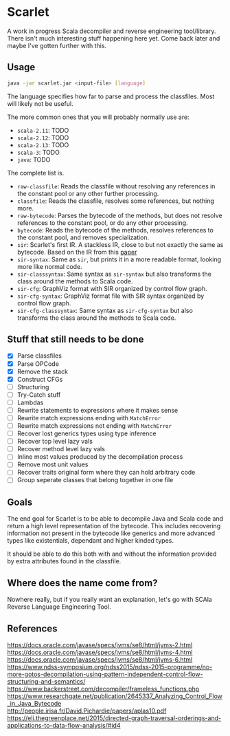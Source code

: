 # Scarlet
A work in progress Scala decompiler and reverse engineering tool/library. 
There isn't much interesting stuff happening here yet. Come back later and maybe I've gotten further with this.

## Usage
```bash
java -jar scarlet.jar <input-file> [language]
```

The language specifies how far to parse and process the classfiles. 
Most will likely not be useful. 

The more common ones that you will probably normally use are:
* `scala-2.11`: TODO
* `scala-2.12`: TODO
* `scala-2.13`: TODO
* `scala-3`: TODO
* `java`: TODO

The complete list is.
* `raw-classfile`: 
  Reads the classfile without resolving any references in the 
  constant pool or any other further processing.
* `classfile`: 
  Reads the classfile, resolves some references, but nothing more.
* `raw-bytecode`: 
  Parses the bytecode of the methods, but does not resolve references to the 
  constant pool, or do any other processing.
* `bytecode`: 
  Reads the bytecode of the methods, resolves references to the constant pool, 
  and removes specialization.
* `sir`: 
  Scarlet's first IR. A stackless IR, close to but not exactly the same 
  as bytecode. Based on the IR from this 
  [paper](http://people.irisa.fr/David.Pichardie/papers/aplas10.pdf)
* `sir-syntax`: 
  Same as `sir`, but prints it in a more readable format, looking more 
  like normal code.
* `sir-classsyntax`: 
  Same syntax as `sir-syntax` but also transforms the class around the 
  methods to Scala code.
* `sir-cfg`: 
  GraphViz format with SIR organized by control flow graph.
* `sir-cfg-syntax`: 
  GraphViz format file with SIR syntax organized by control flow graph.
* `sir-cfg-classsyntax`: 
  Same syntax as `sir-cfg-syntax` but also transforms the class around the 
  methods to Scala code.

## Stuff that still needs to be done
* [x] Parse classfiles
* [x] Parse OPCode
* [x] Remove the stack
* [x] Construct CFGs
* [ ] Structuring
* [ ] Try-Catch stuff
* [ ] Lambdas
* [ ] Rewrite statements to expressions where it makes sense
* [ ] Rewrite match expressions ending with `MatchError`
* [ ] Rewrite match expressions not ending with `MatchError`
* [ ] Recover lost generics types using type inference
* [ ] Recover top level lazy vals
* [ ] Recover method level lazy vals
* [ ] Inline most values produced by the decompilation process
* [ ] Remove most unit values
* [ ] Recover traits original form where they can hold arbitrary code
* [ ] Group seperate classes that belong together in one file

## Goals
The end goal for Scarlet is to be able to decompile Java and Scala code and 
return a high level representation of the bytecode. This includes recovering 
information not present in the bytecode like generics and more advanced types 
like existentials, dependant and higher kinded types.

It should be able to do this both with and without the information provided by 
extra attributes found in the classfile.

## Where does the name come from?
Nowhere really, but if you really want an explanation, let's go with 
SCAla Reverse Language Engineering Tool.

## References
https://docs.oracle.com/javase/specs/jvms/se8/html/jvms-2.html  
https://docs.oracle.com/javase/specs/jvms/se8/html/jvms-4.html  
https://docs.oracle.com/javase/specs/jvms/se8/html/jvms-6.html  
https://www.ndss-symposium.org/ndss2015/ndss-2015-programme/no-more-gotos-decompilation-using-pattern-independent-control-flow-structuring-and-semantics/  
https://www.backerstreet.com/decompiler/frameless_functions.php  
https://www.researchgate.net/publication/2645337_Analyzing_Control_Flow_in_Java_Bytecode  
http://people.irisa.fr/David.Pichardie/papers/aplas10.pdf
https://eli.thegreenplace.net/2015/directed-graph-traversal-orderings-and-applications-to-data-flow-analysis/#id4
